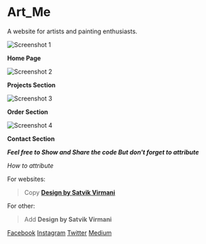 # Art_Me
A website for artists and painting enthusiasts.

![Screenshot 1](https://ik.imagekit.io/garimaworks999/Github/Art_Me/Screenshot01_IYuidBMyb.png)

**Home Page**

![Screenshot 2](https://ik.imagekit.io/garimaworks999/Github/Art_Me/Screenshot02_J8CXGWL86.png)

**Projects Section**

![Screenshot 3](https://ik.imagekit.io/garimaworks999/Github/Art_Me/Screenshot03_cAV3xaQ10.png)

**Order Section**

![Screenshot 4](https://ik.imagekit.io/garimaworks999/Github/Art_Me/Screenshot04_nqCaiGD_T.png)

**Contact Section**

***Feel free to Show and Share the code
But don't forget to attribute***

*How to  attribute*

For websites:
> Copy **<a href="https://www.instagram.com/satvik_virmani/">Design by Satvik Virmani</a>**

For other:
> Add **Design by Satvik Virmani**

[Facebook](https://www.facebook.com/satvik.virmani.9)
[Instagram](https://www.instagram.com/satvik_virmani/)
[Twitter](https://twitter.com/SatvikVirmani?fbclid=IwAR3i2uPR8rlZVjX1UHU9I_33SY2xgmbcJYebk16EKj58GQwjYzc_Nhe9fAc)
[Medium](https://medium.com/@satvikvirmani)
